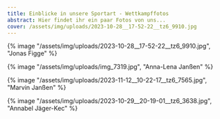 ```yaml
---
title: Einblicke in unsere Sportart - Wettkampffotos
abstract: Hier findet ihr ein paar Fotos von uns...
cover: /assets/img/uploads/2023-10-28__17-52-22__tz6_9910.jpg
---
```

{% image "/assets/img/uploads/2023-10-28__17-52-22__tz6_9910.jpg", "Jonas Figge" %}

{% image "/assets/img/uploads/img_7319.jpg", "Anna-Lena Janßen" %}



{% image "/assets/img/uploads/2023-11-12__10-22-17__tz6_7565.jpg", "Marvin Janßen" %}

{% image "/assets/img/uploads/2023-10-29__20-19-01__tz6_3638.jpg", "Annabel Jäger-Kec" %}
